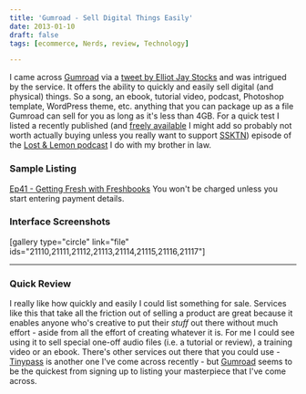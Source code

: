 ```yaml
---
title: 'Gumroad - Sell Digital Things Easily'
date: 2013-01-10
draft: false
tags: [ecommerce, Nerds, review, Technology]

---
```


I came across [Gumroad](https://gumroad.com) via a [tweet by Elliot Jay Stocks](https://twitter.com/elliotjaystocks/status/289326331672526848) and was intrigued by the service. It offers the ability to quickly and easily sell digital (and physical) things. So a song, an ebook, tutorial video, podcast, Photoshop template, WordPress theme, etc. anything that you can package up as a file Gumroad can sell for you as long as it's less than 4GB. For a quick test I listed a recently published (and [freely available](http://www.ssktn.com/podcasts/lostandlemon/041-lost-lemon-getting-fresh-with-freshbooks/) I might add so probably not worth actually buying unless you really want to support [SSKTN](http://ssktn.com)) episode of the [Lost & Lemon podcast](http://www.ssktn.com/shows/lostandlemon/) I do with my brother in law.

### Sample Listing

[Ep41 - Getting Fresh with Freshbooks](http://gum.co/sHka) You won't be charged unless you start entering payment details.

### Interface Screenshots

\[gallery type="circle" link="file" ids="21110,21111,21112,21113,21114,21115,21116,21117"\]

* * *

### Quick Review

I really like how quickly and easily I could list something for sale. Services like this that take all the friction out of selling a product are great because it enables anyone who's creative to put their _stuff_ out there without much effort - aside from all the effort of creating whatever it is. For me I could see using it to sell special one-off audio files (i.e. a tutorial or review), a training video or an ebook. There's other services out there that you could use - [Tinypass](http://www.tinypass.com) is another one I've come across recently - but [Gumroad](https://gumroad.com) seems to be the quickest from signing up to listing your masterpiece that I've come across.